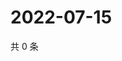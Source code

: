 # 2022-07-15

共 0 条

<!-- BEGIN WEIBO -->
<!-- 最后更新时间 Fri Jul 15 2022 05:15:49 GMT+0800 (China Standard Time) -->

<!-- END WEIBO -->
